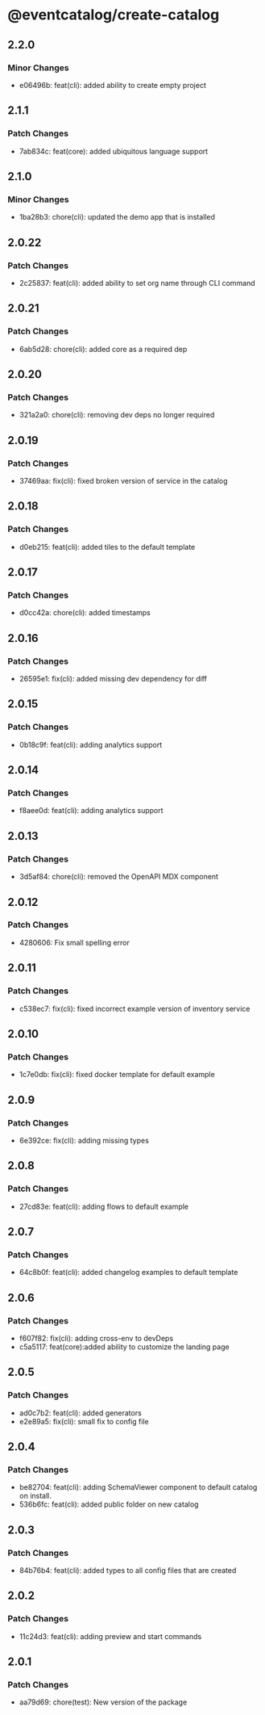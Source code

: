 # @eventcatalog/create-catalog

## 2.2.0

### Minor Changes

- e06496b: feat(cli): added ability to create empty project

## 2.1.1

### Patch Changes

- 7ab834c: feat(core): added ubiquitous language support

## 2.1.0

### Minor Changes

- 1ba28b3: chore(cli): updated the demo app that is installed

## 2.0.22

### Patch Changes

- 2c25837: feat(cli): added ability to set org name through CLI command

## 2.0.21

### Patch Changes

- 6ab5d28: chore(cli): added core as a required dep

## 2.0.20

### Patch Changes

- 321a2a0: chore(cli): removing dev deps no longer required

## 2.0.19

### Patch Changes

- 37469aa: fix(cli): fixed broken version of service in the catalog

## 2.0.18

### Patch Changes

- d0eb215: feat(cli): added tiles to the default template

## 2.0.17

### Patch Changes

- d0cc42a: chore(cli): added timestamps

## 2.0.16

### Patch Changes

- 26595e1: fix(cli): added missing dev dependency for diff

## 2.0.15

### Patch Changes

- 0b18c9f: feat(cli): adding analytics support

## 2.0.14

### Patch Changes

- f8aee0d: feat(cli): adding analytics support

## 2.0.13

### Patch Changes

- 3d5af84: chore(cli): removed the OpenAPI MDX component

## 2.0.12

### Patch Changes

- 4280606: Fix small spelling error

## 2.0.11

### Patch Changes

- c538ec7: fix(cli): fixed incorrect example version of inventory service

## 2.0.10

### Patch Changes

- 1c7e0db: fix(cli): fixed docker template for default example

## 2.0.9

### Patch Changes

- 6e392ce: fix(cli): adding missing types

## 2.0.8

### Patch Changes

- 27cd83e: feat(cli): adding flows to default example

## 2.0.7

### Patch Changes

- 64c8b0f: feat(cli): added changelog examples to default template

## 2.0.6

### Patch Changes

- f607f82: fix(cli): adding cross-env to devDeps
- c5a5117: feat(core):added ability to customize the landing page

## 2.0.5

### Patch Changes

- ad0c7b2: feat(cli): added generators
- e2e89a5: fix(cli): small fix to config file

## 2.0.4

### Patch Changes

- be82704: feat(cli): adding SchemaViewer component to default catalog on install.
- 536b6fc: feat(cli): added public folder on new catalog

## 2.0.3

### Patch Changes

- 84b76b4: feat(cli): added types to all config files that are created

## 2.0.2

### Patch Changes

- 11c24d3: feat(cli): adding preview and start commands

## 2.0.1

### Patch Changes

- aa79d69: chore(test): New version of the package
